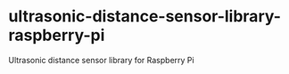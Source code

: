 # ultrasonic-distance-sensor-library-raspberry-pi
Ultrasonic distance sensor library for Raspberry Pi

